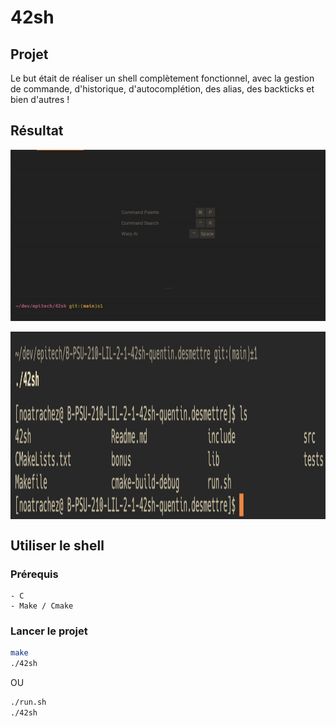 # 42sh

## Projet

Le but était de réaliser un shell complètement fonctionnel, avec la gestion de commande, d'historique, d'autocomplétion, des alias, des backticks et bien d'autres !

## Résultat

![](https://github.com/Noa-Trachez/42sh/blob/main/images/demo.gif)

<div style="display: flex; flex-wrap: wrap">
    <img src="/images/default.png" width=1200 height=300 />
</div>

## Utiliser le shell

### Prérequis
    - C
    - Make / Cmake

### Lancer le projet
```bash
make
./42sh
```
OU
```bash
./run.sh
./42sh
```